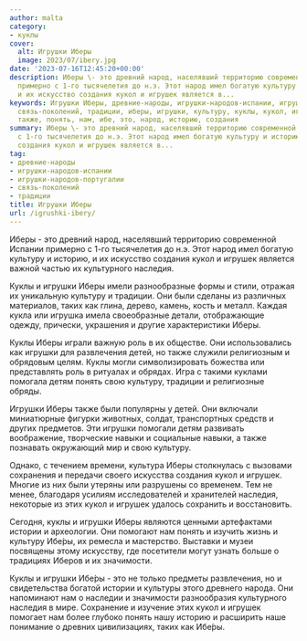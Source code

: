 ```yaml
---
author: malta
category:
- куклы
cover:
  alt: Игрушки Иберы
  image: 2023/07/ibery.jpg
date: '2023-07-16T12:45:20+00:00'
description: Иберы \- это древний народ, населявший территорию современной Испании
  примерно с 1-го тысячелетия до н.э. Этот народ имел богатую культуру и историю,
  и их искусство создания кукол и игрушек является в...
keywords: Игрушки Иберы, древние-народы, игрушки-народов-испании, игрушки-народов-португалии,
  связь-поколений, традиции, иберы, игрушки, культуру, куклы, кукол, игрушек, наследия,
  также, понять, нам, ибе, это, народ, историю, создания
summary: Иберы \- это древний народ, населявший территорию современной Испании примерно
  с 1-го тысячелетия до н.э. Этот народ имел богатую культуру и историю, и их искусство
  создания кукол и игрушек является в...
tag:
- древние-народы
- игрушки-народов-испании
- игрушки-народов-португалии
- связь-поколений
- традиции
title: Игрушки Иберы
url: /igrushki-ibery/
---
```


Иберы \- это древний народ, населявший территорию современной Испании примерно с 1-го тысячелетия до н.э. Этот народ имел богатую культуру и историю, и их искусство создания кукол и игрушек является важной частью их культурного наследия.

Куклы и игрушки Иберы имели разнообразные формы и стили, отражая их уникальную культуру и традиции. Они были сделаны из различных материалов, таких как глина, дерево, камень, кость и металл. Каждая кукла или игрушка имела своеобразные детали, отображающие одежду, прически, украшения и другие характеристики Иберы.

Куклы Иберы играли важную роль в их обществе. Они использовались как игрушки для развлечения детей, но также служили религиозным и обрядовым целям. Куклы могли символизировать божества или представлять роль в ритуалах и обрядах. Игра с такими куклами помогала детям понять свою культуру, традиции и религиозные обряды.

Игрушки Иберы также были популярны у детей. Они включали миниатюрные фигурки животных, солдат, транспортных средств и других предметов. Эти игрушки помогали детям развивать воображение, творческие навыки и социальные навыки, а также познавать окружающий мир и свою культуру.

Однако, с течением времени, культура Иберы столкнулась с вызовами сохранения и передачи своего искусства создания кукол и игрушек. Многие из них были утеряны или разрушены со временем. Тем не менее, благодаря усилиям исследователей и хранителей наследия, некоторые из этих кукол и игрушек удалось сохранить и восстановить.

Сегодня, куклы и игрушки Иберы являются ценными артефактами истории и археологии. Они помогают нам понять и изучить жизнь и культуру Ибе́ры, их ремесла и мастерство. Выставки и музеи посвящены этому искусству, где посетители могут узнать больше о традициях Иберов и их значимости.

Куклы и игрушки Ибе́ры \- это не только предметы развлечения, но и свидетельства богатой истории и культуры этого древнего народа. Они напоминают нам о наследии и значимости разнообразия культурного наследия в мире. Сохранение и изучение этих кукол и игрушек помогает нам более глубоко понять нашу историю и расширить наше понимание о древних цивилизациях, таких как Ибе́ры.